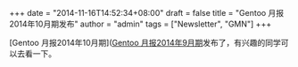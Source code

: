 +++
date = "2014-11-16T14:52:34+08:00"
draft = false
title = "Gentoo 月报2014年10月期发布"
author = "admin"
tags = ["Newsletter", "GMN"]
+++

[Gentoo 月报2014年10月期]([Gentoo 月报2014年9月期](http://blogs.gentoo.org/news/2014/10/25/gentoo-monthly-newsletter-september-2014/)发布了，有兴趣的同学可以去看一下。
